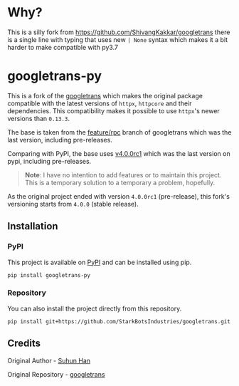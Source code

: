 # Why?

This is a silly fork from https://github.com/ShivangKakkar/googletrans
there is a single line with typing that uses new `| None` syntax which makes it a bit harder to make compatible with py3.7


# googletrans-py

This is a fork of the [googletrans](https://github.com/ssut/py-googletrans) which makes the original package compatible with the latest versions of `httpx`, `httpcore` and their dependencies. This compatibility makes it possible to use `httpx`'s newer versions than `0.13.3`.

The base is taken from the [feature/rpc](https://github.com/ssut/py-googletrans/tree/feature/rpc) branch of googletrans which was the last version, including pre-releases.

Comparing with PyPI, the base uses [v4.0.0rc1](https://pypi.org/project/googletrans/4.0.0rc1/) which was the last version on pypi, including pre-releases.

> **Note**: I have no intention to add features or to maintain this project. This is a temporary solution to a temporary a problem, hopefully.

As the original project ended with version `4.0.0rc1` (pre-release), this fork's versioning starts from `4.0.0` (stable release).

## Installation

### PyPI

This project is available on [PyPI](https://pypi.org/project/googletrans-py) and can be installed using pip.

```shell
pip install googletrans-py
```

### Repository

You can also install the project directly from this repository.

```shell
pip install git+https://github.com/StarkBotsIndustries/googletrans.git
```

## Credits

Original Author - [Suhun Han](https://github.com/ssut)

Original Repository - [googletrans](https://github.com/ssut/py-googletrans)
